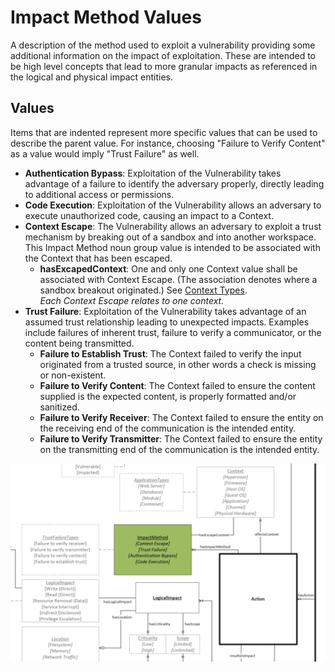 # Impact Method Values

A description of the method used to exploit a vulnerability providing some additional information on the impact of exploitation. These are intended to be high level concepts that lead to more granular impacts as referenced in the logical and physical impact entities.

## Values

Items that are indented represent more specific values that can be used to describe the parent value. For instance, choosing "Failure to Verify Content" as a value would imply "Trust Failure" as well.

- **Authentication Bypass**:  Exploitation of the Vulnerability takes advantage of a failure to identify the adversary properly, directly leading to additional access or permissions.
- **Code Execution**:  Exploitation of the Vulnerability allows an adversary to execute unauthorized code, causing an impact to a Context.
- **Context Escape**:  The Vulnerability allows an adversary to exploit a trust mechanism by breaking out of a sandbox and into another workspace. This Impact Method noun group value is intended to be associated with the Context that has been escaped.
  - **hasExcapedContext**: One and only one Context value shall be associated with Context Escape. (The association denotes where a sandbox breakout originated.) See [Context Types](context-type.md). <br /> *Each Context Escape relates to one context.*
- **Trust Failure**:  Exploitation of the Vulnerability takes advantage of an assumed trust relationship leading to unexpected impacts. Examples include failures of inherent trust, failure to verify a communicator, or the content being transmitted.
  - **Failure to Establish Trust**:  The Context failed to verify the input originated from a trusted source, in other words a check is missing or non-existent.
  - **Failure to Verify Content**:  The Context failed to ensure the content supplied is the expected content, is properly formatted and/or sanitized.
  - **Failure to Verify Receiver**:  The Context failed to ensure the entity on the receiving end of the communication is the intended entity.
  - **Failure to Verify Transmitter**:  The Context failed to ensure the entity on the transmitting end of the communication is the intended entity.

  
![Impact Method Graph](../figures/graphsnippets/ImpactMethodSnippet.png "Impact Method Graph")